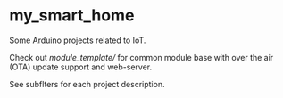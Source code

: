 # my_smart_home
Some Arduino projects related to IoT.

Check out _module_template/_ for common module base with over the air (OTA) update support and web-server.

See subflters for each project description.

